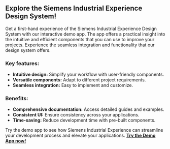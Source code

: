 ## Explore the Siemens Industrial Experience Design System!

Get a first-hand experience of the Siemens Industrial Experience Design System with our interactive demo app. The app offers a practical insight into the intuitive and efficient components that you can use to improve your projects. Experience the seamless integration and functionality that our design system offers.

### Key features:

- **Intuitive design:** Simplify your workflow with user-friendly components.
- **Versatile components:** Adapt to different project requirements.
- **Seamless integration:** Easy to implement and customize.

### Benefits:

- **Comprehensive documentation:** Access detailed guides and examples.
- **Consistent UI:** Ensure consistency across your applications.
- **Time-saving:** Reduce development time with pre-built components.

Try the demo app to see how Siemens Industrial Experience can streamline your development process and elevate your applications.
[**Try the Demo App now!**](https://github.com/siemens/ix-starter)
